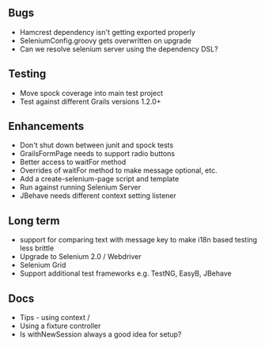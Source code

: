 ## Bugs
* Hamcrest dependency isn't getting exported properly
* SeleniumConfig.groovy gets overwritten on upgrade
* Can we resolve selenium server using the dependency DSL?

## Testing
* Move spock coverage into main test project
* Test against different Grails versions 1.2.0+

## Enhancements
* Don't shut down between junit and spock tests
* GrailsFormPage needs to support radio buttons
* Better access to waitFor method
* Overrides of waitFor method to make message optional, etc.
* Add a create-selenium-page script and template
* Run against running Selenium Server
* JBehave needs different context setting listener

## Long term
* support for comparing text with message key to make i18n based testing less brittle
* Upgrade to Selenium 2.0 / Webdriver
* Selenium Grid
* Support additional test frameworks e.g. TestNG, EasyB, JBehave

## Docs
* Tips - using context /
* Using a fixture controller
* Is withNewSession always a good idea for setup?